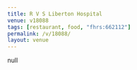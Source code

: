 ```yaml
---
title: R V S Liberton Hospital
venue: v18088
tags: [restaurant, food, "fhrs:662112"]
permalink: /v/18088/
layout: venue
---
```

null